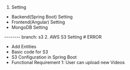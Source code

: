 1. Setting
- Backend(Spring Boot) Setting
- Frontend(Angular) Setting
- MongoDB Setting

-------- branch: s3
2. AWS S3 Setting  # ERROR
- Add Entities
- Basic code for S3
- S3 Configuration in Spring Boot
- Functional Requirement 1: User can upload new Videos
